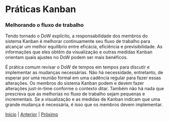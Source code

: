 # Práticas Kanban

### Melhorando o fluxo de trabalho

Tendo tornado o DoW explícito, a responsabilidade dos membros do sistema Kanban é melhorar continuamente seu fluxo de trabalho para alcançar um melhor equilíbrio entre eficácia, eficiência e previsibilidade. As informações que eles obtêm da visualização e outras medidas Kanban orientam quais ajustes no DoW podem ser mais benéficos.

É prática comum revisar o DoW de tempos em tempos para discutir e implementar as mudanças necessárias. Não há necessidade, entretanto, de esperar por uma reunião formal em uma cadência regular para fazer essas alterações. Os membros do sistema Kanban podem e devem fazer alterações just-in-time conforme o contexto ditar. Também não há nada que prescreva que as melhorias no fluxo de trabalho sejam pequenas e incrementais. Se a visualização e as medidas de Kanban indicam que uma grande mudança é necessária, é isso que os membros devem implementar.

[Início](README.md) | [Anterior](kanban_pratices_two.md) | [Próximo](kanban_measusres.md)
